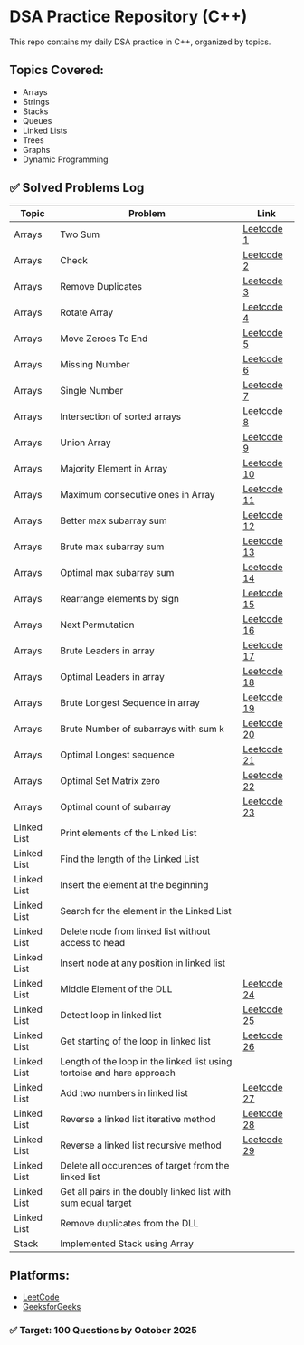 # DSA Practice Repository (C++)

This repo contains my daily DSA practice in C++, organized by topics.

## Topics Covered:
- Arrays
- Strings
- Stacks
- Queues
- Linked Lists
- Trees
- Graphs
- Dynamic Programming

## ✅ Solved Problems Log

| Topic  | Problem | Link |
|--------|---------|------|
| Arrays | Two Sum | [Leetcode 1](https://leetcode.com/problems/two-sum/) |
| Arrays | Check   | [Leetcode 2](https://leetcode.com/problems/check-if-array-is-sorted-and-rotated/) |
| Arrays | Remove Duplicates | [Leetcode 3](https://leetcode.com/problems/remove-duplicates-from-sorted-arrays/) |
| Arrays | Rotate Array | [Leetcode 4](https://leetcode.com/problems/rotate-array/) |
| Arrays | Move Zeroes To End | [Leetcode 5](https://leetcode.com/problems/move-zeroes/) |
| Arrays | Missing Number | [Leetcode 6](https://leetcode.com/problems/missing-number/) |
| Arrays | Single Number | [Leetcode 7](https://leetcode.com/problems/single-number/) |
| Arrays | Intersection of sorted arrays | [Leetcode 8](https://leetcode.com/problems/intersection-of-array/) |
| Arrays | Union Array | [Leetcode 9](https://leetcode.com/problems/union-array/) |
| Arrays | Majority Element in Array | [Leetcode 10](https://leetcode.com/problems/majority-element/) |
| Arrays | Maximum consecutive ones in Array | [Leetcode 11](https://leetcode.com/problems/max-consecutive-ones/) |
| Arrays | Better max subarray sum | [Leetcode 12](https://leetcode.com/problems/max-subarray-sum/) |
| Arrays | Brute max subarray sum | [Leetcode 13](https://leetcode.com/problems/max-subarray-sum/) |
| Arrays | Optimal max subarray sum| [Leetcode 14](https://leetcode.com/problems/max-subarray-sum/) |
| Arrays | Rearrange elements by sign | [Leetcode 15](https://leetcode.com/problems/rearrange-array-elements-by-sign/) |
| Arrays | Next Permutation | [Leetcode 16](https://leetcode.com/problems/next-permutation/) |
| Arrays | Brute Leaders in array | [Leetcode 17](https://leetcode.com/problems/leaders-in-array/) |
| Arrays | Optimal Leaders in array | [Leetcode 18](https://leetcode.com/problems/leaders-in-array/) |
| Arrays | Brute Longest Sequence in array | [Leetcode 19](https://leetcode.com/problems/longest-consecutive-sequence/) |
| Arrays | Brute Number of subarrays with sum k | [Leetcode 20](https://leetcode.com/problems/subarray-sum-equals-k/) |
| Arrays | Optimal Longest sequence | [Leetcode 21](https://leetcode.com/problems/longest-consecutive-sequence/) |
| Arrays | Optimal Set Matrix zero | [Leetcode 22](https://leetcode.com/problems/set-matrix-zeroes/) |
| Arrays | Optimal count of subarray | [Leetcode 23](https://leetcode.com/problems/subarray-sum-equals-k/) |
| Linked List | Print elements of the Linked List | 
| Linked List | Find the length of the Linked List | 
| Linked List | Insert the element at the beginning | 
| Linked List | Search for the element in the Linked List | 
| Linked List | Delete node from linked list without access to head |
| Linked List | Insert node at any position in linked list |
| Linked List | Middle Element of the DLL | [Leetcode 24](https://leetcode.com/problems/middle-of-the-linked-list/) |
| Linked List | Detect loop in linked list | [Leetcode 25](https://leetcode.com/problems/linked-list-cycle/) |
| Linked List | Get starting of the loop in linked list | [Leetcode 26](https://leetcode.com/problems/inked-list-cycle-ii/) |
| Linked List | Length of the loop in the linked list using tortoise and hare approach |
| Linked List | Add two numbers in linked list| [Leetcode 27](https://leetcode.com/problems/add-two-numbers/) |
| Linked List | Reverse a linked list iterative method | [Leetcode 28](https://leetcode.com/problems/reverse-linked-list/) |
| Linked List | Reverse a linked list recursive method | [Leetcode 29](https://leetcode.com/problems/reverse-linked-list/) |
| Linked List | Delete all occurences of target from the linked list |
| Linked List | Get all pairs in the doubly linked list with sum equal target |
| Linked List | Remove duplicates from the DLL |
| Stack | Implemented Stack using Array |

## Platforms:
- [LeetCode](https://leetcode.com/)
- [GeeksforGeeks](https://auth.geeksforgeeks.org/)

### ✅ Target: 100 Questions by October 2025
